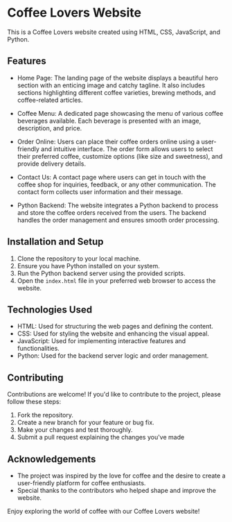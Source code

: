 # Coffee Lovers Website

This is a Coffee Lovers website created using HTML, CSS, JavaScript, and Python.

## Features

- Home Page: The landing page of the website displays a beautiful hero section with an enticing image and catchy tagline. It also includes sections highlighting different coffee varieties, brewing methods, and coffee-related articles.

- Coffee Menu: A dedicated page showcasing the menu of various coffee beverages available. Each beverage is presented with an image, description, and price.

- Order Online: Users can place their coffee orders online using a user-friendly and intuitive interface. The order form allows users to select their preferred coffee, customize options (like size and sweetness), and provide delivery details.

- Contact Us: A contact page where users can get in touch with the coffee shop for inquiries, feedback, or any other communication. The contact form collects user information and their message.

- Python Backend: The website integrates a Python backend to process and store the coffee orders received from the users. The backend handles the order management and ensures smooth order processing.

## Installation and Setup

1. Clone the repository to your local machine.
2. Ensure you have Python installed on your system.
3. Run the Python backend server using the provided scripts.
4. Open the `index.html` file in your preferred web browser to access the website.

## Technologies Used

- HTML: Used for structuring the web pages and defining the content.
- CSS: Used for styling the website and enhancing the visual appeal.
- JavaScript: Used for implementing interactive features and functionalities.
- Python: Used for the backend server logic and order management.

## Contributing

Contributions are welcome! If you'd like to contribute to the project, please follow these steps:

1. Fork the repository.
2. Create a new branch for your feature or bug fix.
3. Make your changes and test thoroughly.
4. Submit a pull request explaining the changes you've made

## Acknowledgements

- The project was inspired by the love for coffee and the desire to create a user-friendly platform for coffee enthusiasts.
- Special thanks to the contributors who helped shape and improve the website.

Enjoy exploring the world of coffee with our Coffee Lovers website!
